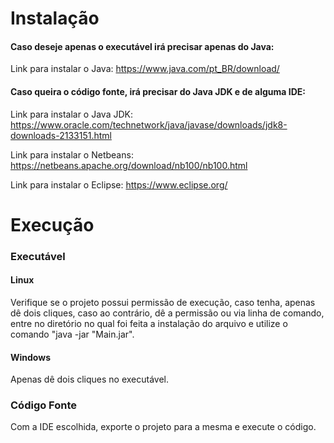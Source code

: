 

# Instalação

#### Caso deseje apenas o executável irá precisar apenas do Java:

Link para instalar o Java: https://www.java.com/pt_BR/download/

#### Caso queira o código fonte, irá precisar do Java JDK e de alguma IDE:

Link para instalar o Java JDK: https://www.oracle.com/technetwork/java/javase/downloads/jdk8-downloads-2133151.html

Link para instalar o Netbeans: https://netbeans.apache.org/download/nb100/nb100.html

Link para instalar o Eclipse: https://www.eclipse.org/

# Execução

### Executável

#### Linux

Verifique se o projeto possui permissão de execução, caso tenha, apenas dê dois cliques, caso ao contrário, dê a permissão ou via linha de comando, entre no diretório no qual foi feita a instalação do arquivo e utilize o comando "java -jar "Main.jar".

#### Windows

Apenas dê dois cliques no executável.

### Código Fonte

Com a IDE escolhida, exporte o projeto para a mesma e execute o código.

